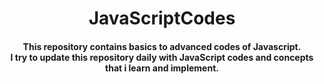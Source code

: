  <h1 align="center"><b>JavaScriptCodes</b></h1>
<h4 align="center">This repository contains basics to advanced codes of Javascript.<br>
I try to update this repository daily with JavaScript codes and
concepts that i learn and implement.</h4>